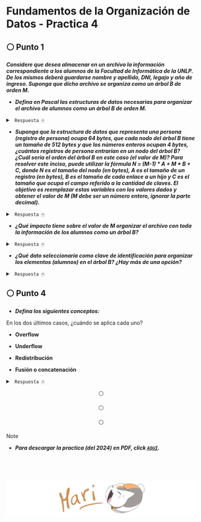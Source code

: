# Fundamentos de la Organización de Datos - Practica 4


## ⚪ Punto 1

***Considere que desea almacenar en un archivo la información correspondiente a los alumnos de la Facultad de Informática de la UNLP. De los mismos deberá guardarse nombre y apellido, DNI, legajo y año de ingreso. Suponga que dicho archivo se organiza como un árbol B de orden M.***

* ***Defina en Pascal las estructuras de datos necesarias para organizar el archivo de alumnos como un árbol B de orden M.***

<details><summary> <code> Respuesta 🖱 </code></summary><br>

~~~
const 
    M = x; {x es el orden del árbol}
type
    dato = record 
        nomApe: string[30];
        dni: longint;
        legajo: integer;
        anioIng: integer;
    end;
    nodo = record
        cant_claves: integer;
        claves: array [1..M-1] of integer;
        enlaces: array [1..M-1] of integer;
        hijos: array [1..M] of integer;
    end;
    archivoDatos = file of dato;
    arbolB = file of nodo;
~~~

</details>

* ***Suponga que la estructura de datos que representa una persona (registro de persona) ocupa 64 bytes, que cada nodo del árbol B tiene un tamaño de 512 bytes y que los números enteros ocupan 4 bytes, ¿cuántos registros de persona entrarían en un nodo del árbol B? ¿Cuál sería el orden del árbol B en este caso (el valor de M)? Para resolver este inciso, puede utilizar la fórmula N = (M-1) * A + M * B + C, donde N es el tamaño del nodo (en bytes), A es el tamaño de un registro (en bytes), B es el tamaño de cada enlace a un hijo y C es el tamaño que ocupa el campo referido a la cantidad de claves. El objetivo es reemplazar estas variables con los valores dados y obtener el valor de M (M debe ser un número entero, ignorar la parte decimal).***

<details><summary> <code> Respuesta 🖱 </code></summary><br>

~~~
N = tamaño del nodo en bytes ......... 512 bytes

A = tamaño del registro en bytes ..... 64 bytes

B = tamaño del enlace ................ 4 bytes

C = tamaño que ocupa cant_claves ..... (M-1-1) * 4 bytes = (M-2) * 4 bytes

FORMULA --> N = (M - 1) * A + M * B + C

            512 bytes = (M - 1) * 64 bytes + M * 4 bytes + (M - 2) * 4 bytes

            512 bytes + 64 bytes + 8 bytes = M * (64 bytes + 4 bytes + 4 bytes)

            M = 584 bytes / 72 bytes

            M = 8

RTA. El orden del árbol B en este caso sería de M = 8
~~~

</details>

* ***¿Qué impacto tiene sobre el valor de M organizar el archivo con toda la información de los alumnos como un árbol B?***

<details><summary> <code> Respuesta 🖱 </code></summary><br>

Organizar un archivo con toda la información como un árbol B puede tener varios impactos en el valor de M y en el rendimiento general del sistema:

**Búsqueda eficiente:** Los árboles B están diseñados para mantener un equilibrio entre la profundidad del árbol y el número de nodos por nivel, lo que permite búsquedas eficientes. Si el archivo se organiza como un árbol B, las operaciones de búsqueda, inserción y eliminación pueden realizarse en tiempo logarítmico en relación con el número de registros en el archivo, lo que mejora la eficiencia en comparación con otras estructuras de datos no balanceadas.

**Utilización eficiente del espacio:** Los árboles B tienen un alto grado de ocupación, lo que significa que los nodos están bastante llenos. Esto puede llevar a una mejor utilización del espacio en comparación con otras estructuras de datos, especialmente en archivos grandes con muchos registros.

**Costo de mantenimiento:** Sin embargo, mantener un árbol B puede ser costoso en términos de operaciones de inserción y eliminación, ya que estas operaciones pueden requerir reequilibrar el árbol, lo que implica redistribuir los elementos en los nodos y posiblemente dividir o fusionar nodos. El valor de M (el orden del árbol B) influye en la frecuencia y la gravedad de estas operaciones de reequilibrio. Un M más grande puede reducir la frecuencia de reequilibrio pero puede aumentar el tamaño de los nodos y, por lo tanto, el consumo de memoria.

**Optimización del acceso a disco:** Los árboles B también pueden ser útiles para optimizar el acceso a disco, ya que tienden a agrupar los datos de manera más compacta, lo que puede reducir la cantidad de operaciones de E/S (entrada/salida) necesarias para acceder a los datos dispersos en el archivo.

En resumen, organizar el archivo como un árbol B puede mejorar la eficiencia de las operaciones de búsqueda y acceso a datos, pero puede requerir un mayor costo de mantenimiento y una consideración cuidadosa del valor de M para optimizar el rendimiento en términos de espacio y tiempo de ejecución.

</details>

* ***¿Qué dato seleccionaría como clave de identificación para organizar los elementos (alumnos) en el árbol B? ¿Hay más de una opción?***

<details><summary> <code> Respuesta 🖱 </code></summary><br>

Podría ser el DNI o el legajo.

</details>

## ⚪ Punto 4

* ***Defina los siguientes conceptos:***

En los dos últimos casos, ¿cuándo se aplica cada uno?

* **Overflow**

* **Underflow**

* **Redistribución** 

* **Fusión o concatenación**

</details>



<details><summary> <code> Respuesta 🖱 </code></summary><br>

</details>


<p align=center>⚪</p>
<p align=center>⚪</p>
<p align=center>⚪</p>

>[!NOTE]
>
> * ***Para descargar la practica (del 2024) en PDF, click [<code>AQUÍ</code>](https://drive.google.com/file/d/1ByjnQMO8Wgwq-xfp93bbTx7Fqd7yWdW2/view?usp=sharing).***


<br>
<br>
<br>


<p><img align="center" src="https://github.com/Marimari2342/Marimari2342/blob/main/firmagith.png" alt="marigit"/></p>